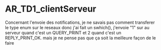 # AR_TD1_clientServeur

Concernant l'envoie des notifications, je ne savais pas comment transferer le type enum sur le reseaux donc j'ai fait un swhich(), j'envoie "1" sur au serveur quand c'est un QUERY_PRINT et 2 quand c'est un REPLY_PRINT_OK. mais je ne pense pas que ça soit la meilleure façon de le faire
